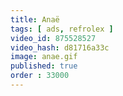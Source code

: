 ```yaml
---
title: Anaë
tags: [ ads, refrolex ]
video_id: 875528527
video_hash: d81716a33c
image: anae.gif
published: true
order : 33000
---
```

